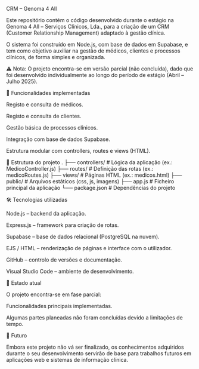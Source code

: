 CRM – Genoma 4 All

Este repositório contém o código desenvolvido durante o estágio na Genoma 4 All – Serviços Clínicos, Lda., para a criação de um CRM (Customer Relationship Management) adaptado à gestão clínica.

O sistema foi construído em Node.js, com base de dados em Supabase, e tem como objetivo auxiliar na gestão de médicos, clientes e processos clínicos, de forma simples e organizada.

⚠️ Nota: O projeto encontra-se em versão parcial (não concluída), dado que foi desenvolvido individualmente ao longo do período de estágio (Abril – Julho 2025).

🚀 Funcionalidades implementadas

Registo e consulta de médicos.

Registo e consulta de clientes.

Gestão básica de processos clínicos.

Integração com base de dados Supabase.

Estrutura modular com controllers, routes e views (HTML).

📂 Estrutura do projeto
.
├── controllers/      # Lógica da aplicação (ex.: MedicoController.js)
├── routes/           # Definição das rotas (ex.: medicoRoutes.js)
├── views/            # Páginas HTML (ex.: medicos.html)
├── public/           # Arquivos estáticos (css, js, imagens)
├── app.js            # Ficheiro principal da aplicação
└── package.json      # Dependências do projeto

🛠️ Tecnologias utilizadas

Node.js – backend da aplicação.

Express.js – framework para criação de rotas.

Supabase – base de dados relacional (PostgreSQL na nuvem).

EJS / HTML – renderização de páginas e interface com o utilizador.

GitHub – controlo de versões e documentação.

Visual Studio Code – ambiente de desenvolvimento.

📌 Estado atual

O projeto encontra-se em fase parcial:

Funcionalidades principais implementadas.

Algumas partes planeadas não foram concluídas devido a limitações de tempo.

🔮 Futuro

Embora este projeto não vá ser finalizado, os conhecimentos adquiridos durante o seu desenvolvimento servirão de base para trabalhos futuros em aplicações web e sistemas de informação clínica.
